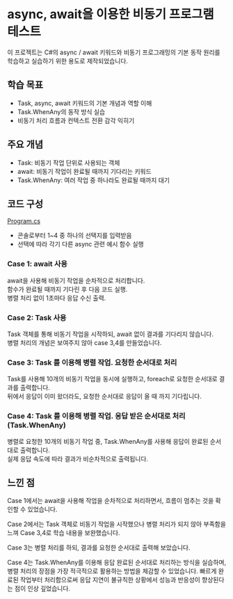 # async, await을 이용한 비동기 프로그램 테스트

이 프로젝트는 C#의 async / await 키워드와 비동기 프로그래밍의 기본 동작 원리를 학습하고 실습하기 위한 용도로 제작되었습니다.

## 학습 목표

- Task, async, await 키워드의 기본 개념과 역할 이해  
- Task.WhenAny의 동작 방식 실습  
- 비동기 처리 흐름과 컨텍스트 전환 감각 익히기  

## 주요 개념

- Task: 비동기 작업 단위로 사용되는 객체  
- await: 비동기 작업이 완료될 때까지 기다리는 키워드  
- Task.WhenAny: 여러 작업 중 하나라도 완료될 때까지 대기  

## 코드 구성

[Program.cs](./Program.cs)

- 콘솔로부터 1~4 중 하나의 선택지를 입력받음  
- 선택에 따라 각기 다른 async 관련 예시 함수 실행

### Case 1: await 사용

await을 사용해 비동기 작업을 순차적으로 처리합니다.  
함수가 완료될 때까지 기다린 후 다음 코드 실행.  
병렬 처리 없이 1초마다 응답 수신 출력.

### Case 2: Task 사용

Task 객체를 통해 비동기 작업을 시작하되, await 없이 결과를 기다리지 않습니다.  
병렬 처리의 개념은 보여주지 않아 case 3,4를 만들었습니다.

### Case 3: Task 를 이용해 병렬 작업. 요청한 순서대로 처리

Task를 사용해 10개의 비동기 작업을 동시에 실행하고, foreach로 요청한 순서대로 결과를 출력합니다.  
뒤에서 응답이 이미 왔더라도, 요청한 순서대로 응답이 올 때 까지 기다립니다.

### Case 4: Task 를 이용해 병렬 작업. 응답 받은 순서대로 처리 (Task.WhenAny)

병렬로 요청한 10개의 비동기 작업 중, Task.WhenAny를 사용해 응답이 완료된 순서대로 출력합니다.  
실제 응답 속도에 따라 결과가 비순차적으로 출력됩니다.

## 느낀 점

Case 1에서는 await을 사용해 작업을 순차적으로 처리하면서, 흐름이 멈추는 것을 확인할 수 있었습니다. 

Case 2에서는 Task 객체로 비동기 작업을 시작했으나 병렬 처리가 되지 않아 부족함을 느껴 Case 3,4로 학습 내용을 보완했습니다.

Case 3는 병렬 처리를 하되, 결과를 요청한 순서대로 출력해 보았습니다.

Case 4는 Task.WhenAny를 이용해 응답 완료된 순서대로 처리하는 방식을 실습하며, 병렬 처리의 장점을 가장 적극적으로 활용하는 방법을 체감할 수 있었습니다.
빠르게 완료된 작업부터 처리함으로써 응답 지연이 불규칙한 상황에서 성능과 반응성이 향상된다는 점이 인상 깊었습니다.
